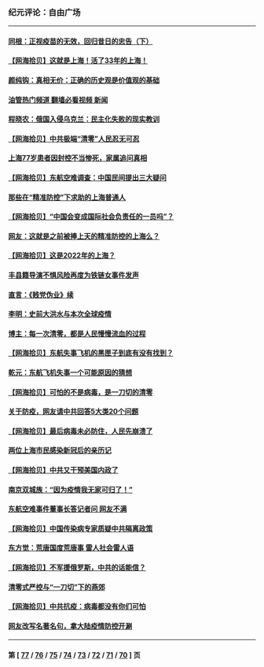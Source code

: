 ### 纪元评论：自由广场
---
#### [同根：正视疫苗的无效，回归昔日的忠告（下）](../../pages/nsc993/n13688756.md?04030330) 
#### [【网海拾贝】这就是上海！活了33年的上海！](../../pages/nsc993/n13688654.md?04030330) 
#### [颜纯钩：真相无价：正确的历史观是价值观的基础](../../pages/nsc993/n13688555.md?04030330) 
#### [油管热门频道 翻墙必看视频 新闻](ok?04030330)
#### [程晓农：俄国入侵乌克兰：民主化失败的现实教训](../../pages/nsc993/n13686006.md?04030330) 
#### [【网海拾贝】中共极端“清零”人民忍无可忍](../../pages/nsc993/n13685914.md?04030330) 
#### [上海77岁患者因封控不当惨死，家属追问真相](../../pages/nsc993/n13685891.md?04030330) 
#### [【网海拾贝】东航空难调查：中国民间提出三大疑问](../../pages/nsc993/n13683137.md?04030330) 
#### [那些在“精准防控”下求助的上海普通人](../../pages/nsc993/n13683088.md?04030330) 
#### [【网海拾贝】“中国会变成国际社会负责任的一员吗”？](../../pages/nsc993/n13680707.md?04030330) 
#### [网友：这就是之前被捧上天的精准防控的上海么？](../../pages/nsc993/n13680287.md?04030330) 
#### [【网海拾贝】这是2022年的上海？](../../pages/nsc993/n13678253.md?04030330) 
#### [丰县籍导演不惧风险再度为铁链女事件发声](../../pages/nsc993/n13678215.md?04030330) 
#### [直言：《贱党伪业》续](../../pages/nsc993/n13678056.md?04030330) 
#### [李明：史前大洪水与本次全球疫情](../../pages/nsc993/n13677332.md?04030330) 
#### [博主：每一次清零，都是人民慢慢流血的过程](../../pages/nsc993/n13676078.md?04030330) 
#### [【网海拾贝】东航失事飞机的黑匣子到底有没有找到？](../../pages/nsc993/n13676034.md?04030330) 
#### [乾元：东航飞机失事一个可能原因的猜想](../../pages/nsc993/n13675834.md?04030330) 
#### [【网海拾贝】可怕的不是病毒，是一刀切的清零](../../pages/nsc993/n13674403.md?04030330) 
#### [关于防疫，网友请中共回答5大类20个问题](../../pages/nsc993/n13674318.md?04030330) 
#### [【网海拾贝】最后病毒未必防住，人民先崩溃了](../../pages/nsc993/n13672307.md?04030330) 
#### [两位上海市民感染新冠后的亲历记](../../pages/nsc993/n13672217.md?04030330) 
#### [【网海拾贝】中共又干预美国内政了](../../pages/nsc993/n13669564.md?04030330) 
#### [南京双城族：“因为疫情我无家可归了！”](../../pages/nsc993/n13669511.md?04030330) 
#### [东航空难事件董事长答记者问 网友不满](../../pages/nsc993/n13669436.md?04030330) 
#### [【网海拾贝】中国传染病专家质疑中共隔离政策](../../pages/nsc993/n13667190.md?04030330) 
#### [东方觉：荒唐国度荒唐事 雷人社会雷人语](../../pages/nsc993/n13666926.md?04030330) 
#### [【网海拾贝】不军援俄罗斯，中共的话能信？](../../pages/nsc993/n13664594.md?04030330) 
#### [清零式严控与“一刀切”下的燕郊](../../pages/nsc993/n13664450.md?04030330) 
#### [【网海拾贝】中共抗疫：病毒都没有你们可怕](../../pages/nsc993/n13662063.md?04030330) 
#### [网友改写名著名句，拿大陆疫情防控开涮](../../pages/nsc993/n13661999.md?04030330) 

---
#### 第 [ [77](./77.md?04030330) / [76](./76.md?04030330) / [75](./75.md?04030330) / [74](./74.md?04030330) / [73](./73.md?04030330) / [72](./72.md?04030330) / [71](./71.md?04030330) / [70](./70.md?04030330) ] 页
